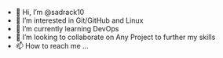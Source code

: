 - 👋 Hi, I’m @sadrack10
- 👀 I’m interested in Git/GitHub and Linux
- 🌱 I’m currently learning DevOps
- 💞️ I’m looking to collaborate on Any Project to further my skills
- 📫 How to reach me ...

<!---
sadrack10/sadrack10 is a ✨ special ✨ repository because its `README.md` (this file) appears on your GitHub profile.
You can click the Preview link to take a look at your changes.
--->
